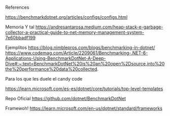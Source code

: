 References 

https://benchmarkdotnet.org/articles/configs/configs.html

Memoria Y tal 
https://andresantarosa.medium.com/heap-stack-e-garbage-collector-a-practical-guide-to-net-memory-management-system-7e60bbadf199


Ejemplitos
https://blog.nimblepros.com/blogs/benchmarking-in-dotnet/
https://www.codemag.com/Article/2209061/Benchmarking-.NET-6-Applications-Using-BenchmarkDotNet-A-Deep-Dive#:~:text=BenchmarkDotNet%20is%20an%20open%2Dsource,into%20the%20performance%20data%20collected.

Para los que les duele el candy code

https://learn.microsoft.com/es-es/dotnet/core/tutorials/top-level-templates

Repo Oficial
https://github.com/dotnet/BenchmarkDotNet

Framewoh!
https://learn.microsoft.com/en-us/dotnet/standard/frameworks

